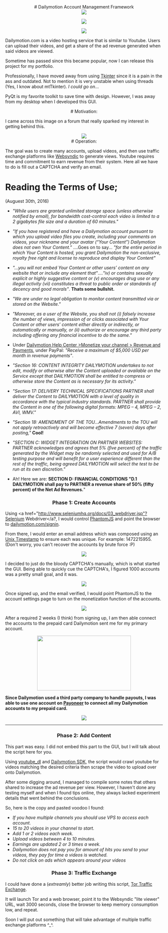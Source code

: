 <center>
# Dailymotion Account Management Framework
</center>

<center><img src="http://i.imgur.com/Qq2vVjP.gif"></center>
<p><center><img src="http://i.imgur.com/ejldGKW.png"></center></p>
<p><center><img src="http://i.imgur.com/o3hGvAK.png"></center></p>

Dailymotion.com is a video hosting service that is similar to Youtube.
Users can upload their videos, and get a share of the ad revenue generated when said videos are viewed.

Sometime has passed since this became popular, now I can release this project for my portfolio.

Professionally, I have moved away from using <a href="https://docs.python.org/2/library/tkinter.html">Tkinter</a> since it is a pain in the ass and outdated. Not to mention it is very unstable when using threads (Yes, I know about mtTkinter). <i>I could go on</i>...

PyQt is my favorite toolkit to save time with design. However, I was away from my desktop when I developed this GUI.

<center>
# Motivation:
</center>

I came across this image on a forum that really sparked my interest in getting behind this.

<center><img src="http://i.imgur.com/22Wi1e6.png"></center>

<center>
# Operation:
</center>

The goal was to create many accounts, upload videos, and then use traffic exchange platforms like <a href="https://www.websyndic.com/?ref=996321">Websyndic</a> to generate views. Youtube requires time and commitment to earn revenue from their system. Here all we have to do is fill out a CAPTCHA and verify an email.

# Reading the Terms of Use;
(Auguest 30th, 2016)

- <i>"While users are granted unlimited storage space (unless otherwise notified by email), for bandwidth cost-control each video is limited to a 2 gigabytes file size and a duration of 60 minutes."</i>

- <i>"If you have registered and have a Dailymotion account pursuant to which you upload video files you create, including your comments on videos, your nickname and your avatar (“Your Content”) Dailymotion does not own Your Content."</i> ....Goes on to say... <i>"for the entire period in which Your Content is hosted, you grant Dailymotion the non-exclusive, royalty free right and license to reproduce and display Your Content"</i>

- <i>"...you will not embed Your Content or other users’ content on any website that or include any element that"</i>....<i>"iv) or contains sexually explicit or highly suggestive content or (v) encourages drug use or any illegal activity (vii) constitutes a threat to public order or standards of decency and good morals"</i>. <b>Thats some bullshit.</b></i>

- <i>"We are under no legal obligation to monitor content transmitted via or stored on the Website."</i>

- <i>"Moreover, as a user of the Website, you shall not (i) falsely increase the number of views, impression of or clicks associated with Your Content or other users’ content either directly or indirectly, or automatically or manually, or (ii) authorize or encourage any third party including offering any financial incentive to do the same."</i>
 
- Under <a href=https://faq.dailymotion.com/hc/en-us/articles/207337787-Payment-methods>Dailymotion Help Center >Monetize your channel > Revenue and Payments</a>, under PayPal: <i>"Receive a maximum of $5,000 USD per month in revenue payments"</i>.

- <i>"Section 16: CONTENT INTEGRITY
DAILYMOTION undertakes to not edit, modify or otherwise alter the Content uploaded or available on the Service except that DAILYMOTION shall be entitled to compress or otherwise store the Content as is necessary for its activity."</i>

- <i>"Section 17: DELIVERY TECHNICAL SPECIFICATIONS
PARTNER shall deliver the Content to DAILYMOTION with a level of quality in accordance with the typical industry standards.
PARTNER shall provide the Content in one of the following digital formats: MPEG – 4, MPEG – 2, AVI, WMV."</i>

- <i>"Section 18: AMENDMENT OF THE TOU...Amendments to the TOU will not apply retroactively and will become effective 7 (seven) days after posting,"</i> <b>Cool!</b>

- <i>"SECTION C: WIDGET INTEGRATION ON PARTNER WEBSITES:
PARTNER acknowledges and agrees that 5% (five percent) of the traffic generated by the Widget may be randomly selected and used for A/B testing purpose and will benefit for a user experience different than the rest of the traffic, being agreed DAILYMOTION will select the test to be run at its own discretion."</i>

- Ah! Here we are: <b>SECTION D: FINANCIAL CONDITIONS
"D.1 DAILYMOTION shall pay to PARTNER a revenue share of 50% (fifty percent) of the Net Ad Revenues.</b>"



<center>
<h3>Phase 1: Create Accounts</h3>
</center>

Using <a href="http://www.seleniumhq.org/docs/03_webdriver.jsp"?Selenium Webdriver</a?, I would control <a href="http://phantomjs.org/">PhantomJS</a> and point the browser to <a href="http://www.dailymotion.com/signin">dailymotion.com/signin</a>.

From there, I would enter an email address which was composed using an <a href="http://www.unixtimestamp.com/">Unix Timestamp</a> to ensure each was unique. For example: 1472215955. (Don't worry, you can't recover the accounts by brute force :P)

<center><img src="http://i.imgur.com/WVODYxu.png"></center>

I decided to just do the bloody CAPTCHA's manually, which is what started the GUI. Being able to quickly cue the CAPTCHA's, I figured 1000 accounts was a pretty small goal, and it was.

<center><img src="http://i.imgur.com/3sLdGjb.png"></center>

Once signed up, and the email verified, I would point PhantomJS to the account settings page to turn on the monetization function of the accounts.

<center><img src="http://i.imgur.com/t1wP5Ul.png"></center>

After a required 2 weeks (I think) from signing up, I am then able connect the accounts to the prepaid card Dailymotion sent me for my primary account.

<center><img src="http://i.imgur.com/MWXqcEd.png" width=300px height=175px></center>

<b>Since Dailymotion used a third party company to handle payouts, I was able to use one account on <a href="https://www.payoneer.com/en/">Payoneer</a> to connect all my Dailymotion accounts to my prepaid card.</b>

<center><img src="http://i.imgur.com/NbKwn9e.png"></center>

<hr>

<center><h3>Phase 2: Add Content</h3></center>

This part was easy. I did not embed this part to the GUI, but I will talk about the script here for you.

Using <a href="https://rg3.github.io/youtube-dl/">youtube_dl</a> and <a href="https://github.com/dailymotion/dailymotion-sdk-python">Dailymotion SDK</a>, the script would crawl youtube for videos matching the desired criteria then scrape the video to upload over onto Dailymotion.

After some digging around, I managed to compile some notes that others shared to increase the ad revenue per view.
However, I haven't done any testing myself and when I found tips online, they always lacked experiment details that went behind the conclusions.

So, here is the copy and pasted voodoo I found:
<i>
- If you have multiple channels you should use VPS to access each account.
- 15 to 20 videos in your channel to start.
- Add 1 or 2 videos each week.
- Upload videos between 4 to 10 minutes.
- Earnings are updated 2 or 3 times a week.
- Dailymotion does not pay you for amount of hits you send to your videos, they pay for time a videos is watched.
- Do not click on ads which appears around your videos
</i>


<center><h3>Phase 3: Traffic Exchange</h3></center>

I could have done a (<i>extreamly</i>) better job writing this script, <a href="http://pastebin.com/b866QAXr">Tor Traffic Exchange</a>.

It will launch Tor and a web browser, point it to the Websyndic "lite viewer" URL, wait 3000 seconds, close the browser to keep memory consumption low, and repeat.

Soon I will put out something that will take advantage of multiple traffic exchange platforms ^_^.
